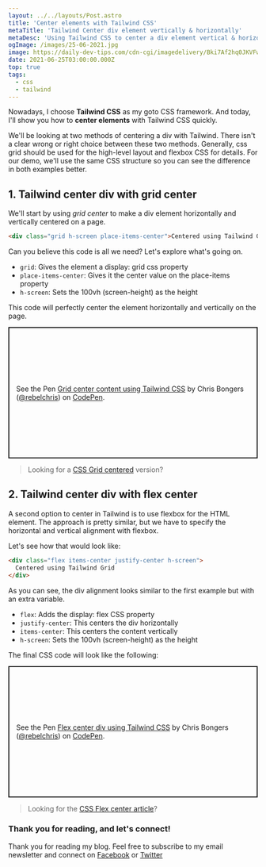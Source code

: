 ```yaml
---
layout: ../../layouts/Post.astro
title: 'Center elements with Tailwind CSS'
metaTitle: 'Tailwind Center div element vertically & horizontally'
metaDesc: 'Using Tailwind CSS to center a div element vertical & horizontal with flexbox or CSS grid allignment.'
ogImage: /images/25-06-2021.jpg
image: https://daily-dev-tips.com/cdn-cgi/imagedelivery/Bki7Af2hq0JKVFw1XYYMQg/7debb9c6-2996-44d6-fe31-25ccc58c1200
date: 2021-06-25T03:00:00.000Z
top: true
tags:
  - css
  - tailwind
---
```


Nowadays, I choose **Tailwind CSS** as my goto CSS framework.
And today, I'll show you how to **center elements** with Tailwind CSS quickly.

We'll be looking at two methods of centering a div with Tailwind.
There isn't a clear wrong or right choice between these two methods. Generally, css grid should be used for the high-level layout and flexbox CSS for details.
For our demo, we'll use the same CSS structure so you can see the difference in both examples better.

## 1. Tailwind center div with grid center

We'll start by using _grid center_ to make a div element horizontally and vertically centered on a page.

```html
<div class="grid h-screen place-items-center">Centered using Tailwind Grid</div>
```

Can you believe this code is all we need?
Let's explore what's going on.

- `grid`: Gives the element a display: grid css property
- `place-items-center`: Gives it the center value on the place-items property
- `h-screen`: Sets the 100vh (screen-height) as the height

This code will perfectly center the element horizontally and vertically on the page.

<p class="codepen" data-height="265" data-theme-id="dark" data-default-tab="html,result" data-user="rebelchris" data-slug-hash="xxqeQRJ" style="height: 265px; box-sizing: border-box; display: flex; align-items: center; justify-content: center; border: 2px solid; margin: 1em 0; padding: 1em;" data-pen-title="Grid center using Tailwind CSS">
  <span>See the Pen <a href="https://codepen.io/rebelchris/pen/xxqeQRJ">
  Grid center content using Tailwind CSS</a> by Chris Bongers (<a href="https://codepen.io/rebelchris">@rebelchris</a>)
  on <a href="https://codepen.io">CodePen</a>.</span>
</p>
<script async src="https://cpwebassets.codepen.io/assets/embed/ei.js"></script>

> Looking for a [CSS Grid centered](https://daily-dev-tips.com/posts/css-grid-most-easy-center-vertical-and-horizontal/) version?

## 2. Tailwind center div with flex center

A second option to center in Tailwind is to use flexbox for the HTML element.
The approach is pretty similar, but we have to specify the horizontal and vertical alignment with flexbox.

Let's see how that would look like:

```html
<div class="flex items-center justify-center h-screen">
  Centered using Tailwind Grid
</div>
```

As you can see, the div alignment looks similar to the first example but with an extra variable.

- `flex`: Adds the display: flex CSS property
- `justify-center`: This centers the div horizontally
- `items-center`: This centers the content vertically
- `h-screen`: Sets the 100vh (screen-height) as the height

The final CSS code will look like the following:

<p class="codepen" data-height="265" data-theme-id="dark" data-default-tab="html,result" data-user="rebelchris" data-slug-hash="WNpWYpG" style="height: 265px; box-sizing: border-box; display: flex; align-items: center; justify-content: center; border: 2px solid; margin: 1em 0; padding: 1em;" data-pen-title="Flex center using Tailwind CSS">
  <span>See the Pen <a href="https://codepen.io/rebelchris/pen/WNpWYpG">
  Flex center div using Tailwind CSS</a> by Chris Bongers (<a href="https://codepen.io/rebelchris">@rebelchris</a>)
  on <a href="https://codepen.io">CodePen</a>.</span>
</p>
<script async src="https://cpwebassets.codepen.io/assets/embed/ei.js"></script>

> Looking for the [CSS Flex center article](https://daily-dev-tips.com/posts/css-flexbox-most-easy-center-vertical-and-horizontal/)?

### Thank you for reading, and let's connect!

Thank you for reading my blog. Feel free to subscribe to my email newsletter and connect on [Facebook](https://www.facebook.com/DailyDevTipsBlog) or [Twitter](https://twitter.com/DailyDevTips1)
